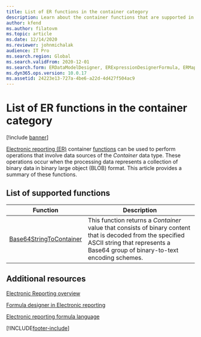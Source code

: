 ```yaml
---
title: List of ER functions in the container category
description: Learn about the container functions that are supported in Electronic reporting (ER), including a list of supported functions.
author: kfend
ms.author: filatovm
ms.topic: article
ms.date: 12/14/2020
ms.reviewer: johnmichalak
audience: IT Pro
ms.search.region: Global
ms.search.validFrom: 2020-12-01
ms.search.form: ERDataModelDesigner, ERExpressionDesignerFormula, ERMappedFormatDesigner, ERModelMappingDesigner
ms.dyn365.ops.version: 10.0.17
ms.assetid: 24223e13-727a-4be6-a22d-4d427f504ac9
---
```


# List of ER functions in the container category

[!include [banner](../includes/banner.md)]

[Electronic reporting (ER)](general-electronic-reporting.md) container [functions](er-formula-language.md#Functions) can be used to perform operations that involve data sources of the *Container* data type. These operations occur when the processing data represents a collection of binary data in binary large object (BLOB) format. This article provides a summary of these functions.

## List of supported functions

| Function | Description |
|----------|-------------|
| [Base64StringToContainer](er-functions-container-base64stringtocontainer.md) | This function returns a *Container* value that consists of binary content that is decoded from the specified ASCII string that represents a Base64 group of binary-to-text encoding schemes. |

## Additional resources

[Electronic Reporting overview](general-electronic-reporting.md)

[Formula designer in Electronic reporting](general-electronic-reporting-formula-designer.md)

[Electronic reporting formula language](er-formula-language.md)


[!INCLUDE[footer-include](../../../includes/footer-banner.md)]
